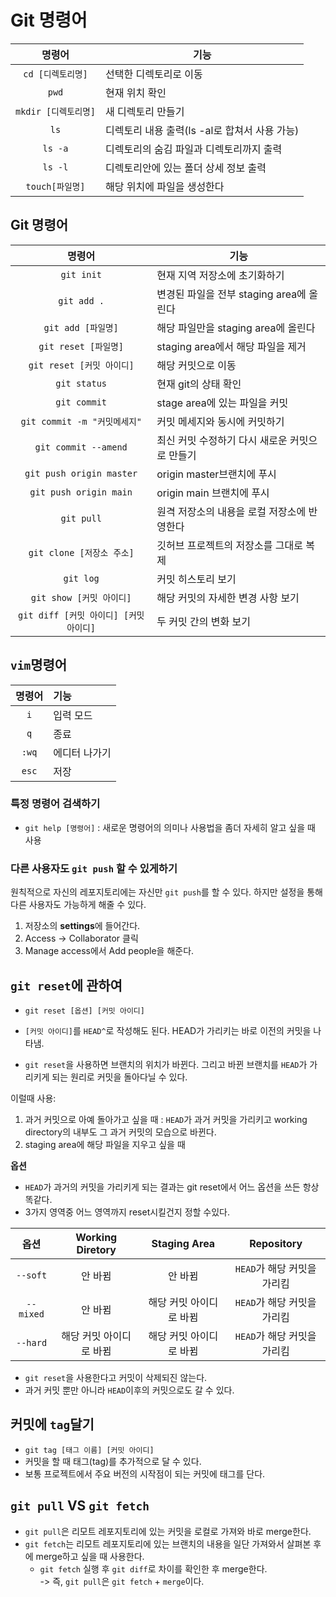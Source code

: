 # Git 명령어

|        명령어        | 기능                                          |
| :------------------: | --------------------------------------------- |
|  `cd [디렉토리명]`   | 선택한 디렉토리로 이동                        |
|        `pwd`         | 현재 위치 확인                                |
| `mkdir [디렉토리명]` | 새 디렉토리 만들기                            |
|         `ls`         | 디렉토리 내용 출력(ls -al로 합쳐서 사용 가능) |
|       `ls -a`        | 디렉토리의 숨김 파일과 디렉토리까지 출력      |
|       `ls -l`        | 디렉토리안에 있는 폴더 상세 정보 출력         |
|   `touch[파일명]`    | 해당 위치에 파일을 생성한다                   |

## Git 명령어

|                 명령어                 | 기능                                           |
| :------------------------------------: | ---------------------------------------------- |
|               `git init`               | 현재 지역 저장소에 초기화하기                  |
|              `git add .`               | 변경된 파일을 전부 staging area에 올린다       |
|           `git add [파일명]`           | 해당 파일만을 staging area에 올린다            |
|          `git reset [파일명]`          | staging area에서 해당 파일을 제거              |
|       `git reset [커밋 아이디]`        | 해당 커밋으로 이동                             |
|              `git status`              | 현재 git의 상태 확인                           |
|              `git commit`              | stage area에 있는 파일을 커밋                  |
|      `git commit -m "커밋메세지"`      | 커밋 메세지와 동시에 커밋하기                  |
|          `git commit --amend`          | 최신 커밋 수정하기 다시 새로운 커밋으로 만들기 |
|        `git push origin master`        | origin master브랜치에 푸시                     |
|         `git push origin main`         | origin main 브랜치에 푸시                      |
|               `git pull`               | 원격 저장소의 내용을 로컬 저장소에 반영한다    |
|       `git clone [저장소 주소]`        | 깃허브 프로젝트의 저장소를 그대로 복제         |
|               `git log`                | 커밋 히스토리 보기                             |
|        `git show [커밋 아이디]`        | 해당 커밋의 자세한 변경 사항 보기              |
| `git diff [커밋 아이디] [커밋 아이디]` | 두 커밋 간의 변화 보기                         |

## `vim`명령어

| 명령어 | 기능          |
| :----: | :------------ |
|  `i`   | 입력 모드     |
|  `q`   | 종료          |
| `:wq`  | 에디터 나가기 |
| `esc`  | 저장          |

### 특정 명령어 검색하기

- `git help [명령어]` : 새로운 명령어의 의미나 사용법을 좀더 자세히 알고 싶을 때 사용

### 다른 사용자도 `git push` 할 수 있게하기

원칙적으로 자신의 레포지토리에는 자신만 `git push`를 할 수 있다. 하지만 설정을 통해 다른 사용자도 가능하게 해줄 수 있다.

1. 저장소의 <b>settings</b>에 들어간다.
2. Access -> Collaborator 클릭
3. Manage access에서 Add people을 해준다.

## `git reset`에 관하여

- `git reset [옵션] [커밋 아이디]`

- `[커밋 아이디]`를 `HEAD^`로 작성해도 된다. HEAD가 가리키는 바로 이전의 커밋을 나타냄.
- `git reset`을 사용하면 브랜치의 위치가 바뀐다. 그리고 바뀐 브랜치를 `HEAD`가 가리키게 되는 원리로 커밋을 돌아다닐 수 있다.

이럴때 사용:

1. 과거 커밋으로 아예 돌아가고 싶을 때 : `HEAD`가 과거 커밋을 가리키고 working directory의 내부도 그 과거 커밋의 모습으로 바뀐다.
2. staging area에 해당 파일을 지우고 싶을 때

<b>옵션</b>

- `HEAD`가 과거의 커밋을 가리키게 되는 결과는 git reset에서 어느 옵션을 쓰든 항상 똑같다.
- 3가지 영역중 어느 영역까지 reset시킬건지 정할 수있다.

|   옵션    |    Working Diretory     |      Staging Area       |         Repository          |
| :-------: | :---------------------: | :---------------------: | :-------------------------: |
| `--soft`  |         안 바뀜         |         안 바뀜         | `HEAD`가 해당 커밋을 가리킴 |
| `--mixed` |         안 바뀜         | 해당 커밋 아이디로 바뀜 | `HEAD`가 해당 커밋을 가리킴 |
| `--hard`  | 해당 커밋 아이디로 바뀜 | 해당 커밋 아이디로 바뀜 | `HEAD`가 해당 커밋을 가리킴 |

- `git reset`을 사용한다고 커밋이 삭제되진 않는다.
- 과거 커밋 뿐만 아니라 `HEAD`이후의 커밋으로도 갈 수 있다.

## 커밋에 `tag`달기

- `git tag [태그 이름] [커밋 아이디]`
- 커밋을 할 때 태그(tag)를 추가적으로 달 수 있다.
- 보통 프로젝트에서 주요 버전의 시작점이 되는 커밋에 태그를 단다.

## `git pull` VS `git fetch`

- `git pull`은 리모트 레포지토리에 있는 커밋을 로컬로 가져와 바로 merge한다.
- `git fetch`는 리모트 레포지토리에 있는 브랜치의 내용을 일단 가져와서 살펴본 후에 merge하고 싶을 때 사용한다.
  - `git fetch` 실행 후 `git diff`로 차이를 확인한 후 merge한다.  
    -> 즉, `git pull`은 `git fetch` + `merge`이다.
